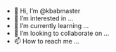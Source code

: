 - 👋 Hi, I’m @kbabmaster
- 👀 I’m interested in ...
- 🌱 I’m currently learning ...
- 💞️ I’m looking to collaborate on ...
- 📫 How to reach me ...

<!---
kbabmaster/kbabmaster is a ✨ special ✨ repository because its `README.md` (this file) appears on your GitHub profile.
You can click the Preview link to take a look at your changes.
--->
